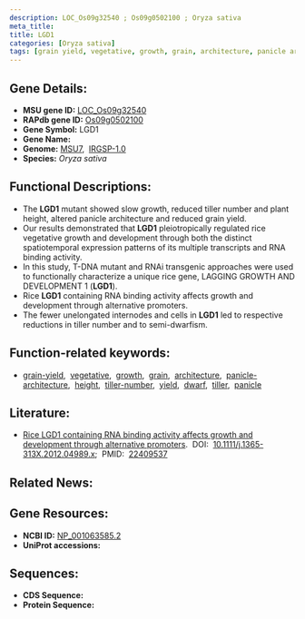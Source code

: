 ```yaml
---
description: LOC_Os09g32540 ; Os09g0502100 ; Oryza sativa
meta_title:
title: LGD1
categories: [Oryza sativa]
tags: [grain yield, vegetative, growth, grain, architecture, panicle architecture, height, tiller number, yield, dwarf, tiller, panicle]
---
```


## Gene Details:
- **MSU gene ID:** [LOC_Os09g32540](http://rice.uga.edu/cgi-bin/ORF_infopage.cgi?orf=LOC_Os09g32540)  
- **RAPdb gene ID:** [Os09g0502100](https://rapdb.dna.affrc.go.jp/locus/?name=Os09g0502100)  
- **Gene Symbol:** LGD1
- **Gene Name:**
- **Genome:**  [MSU7](http://rice.uga.edu/),&nbsp;&nbsp;[IRGSP-1.0](https://rapdb.dna.affrc.go.jp/download/irgsp1.html)
- **Species:** *Oryza sativa*

## Functional Descriptions:
   - The **LGD1** mutant showed slow growth, reduced tiller number and plant height, altered panicle architecture and reduced grain yield.
   - Our results demonstrated that **LGD1** pleiotropically regulated rice vegetative growth and development through both the distinct spatiotemporal expression patterns of its multiple transcripts and RNA binding activity.
   - In this study, T-DNA mutant and RNAi transgenic approaches were used to functionally characterize a unique rice gene, LAGGING GROWTH AND DEVELOPMENT 1 (**LGD1**).
   - Rice **LGD1** containing RNA binding activity affects growth and development through alternative promoters.
   - The fewer unelongated internodes and cells in **LGD1** led to respective reductions in tiller number and to semi-dwarfism.

## Function-related keywords:
   - [grain-yield](/tags/grain-yield/),&nbsp;&nbsp;[vegetative](/tags/vegetative/),&nbsp;&nbsp;[growth](/tags/growth/),&nbsp;&nbsp;[grain](/tags/grain/),&nbsp;&nbsp;[architecture](/tags/architecture/),&nbsp;&nbsp;[panicle-architecture](/tags/panicle-architecture/),&nbsp;&nbsp;[height](/tags/height/),&nbsp;&nbsp;[tiller-number](/tags/tiller-number/),&nbsp;&nbsp;[yield](/tags/yield/),&nbsp;&nbsp;[dwarf](/tags/dwarf/),&nbsp;&nbsp;[tiller](/tags/tiller/),&nbsp;&nbsp;[panicle](/tags/panicle/)

## Literature:
   - [Rice LGD1 containing RNA binding activity affects growth and development through alternative promoters](https://www.doi.org/10.1111/j.1365-313X.2012.04989.x).&nbsp;&nbsp;DOI:&nbsp;&nbsp;[10.1111/j.1365-313X.2012.04989.x](https://www.doi.org/10.1111/j.1365-313X.2012.04989.x);&nbsp;&nbsp;PMID:&nbsp;&nbsp;[22409537](https://pubmed.ncbi.nlm.nih.gov/22409537/)

## Related News:

## Gene Resources:
- **NCBI ID:**  [NP_001063585.2](http://www.ncbi.nlm.nih.gov/nuccore/NP_001063585.2)
- **UniProt accessions:** [](https://www.uniprot.org/uniprotkb//entry)

## Sequences:
- **CDS Sequence:**
- **Protein Sequence:**
